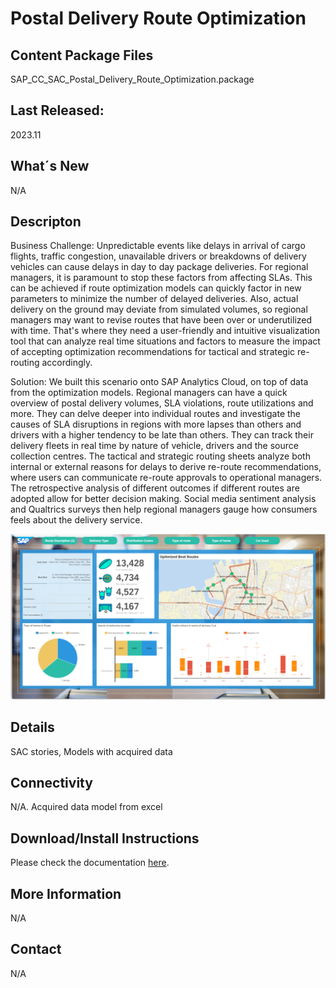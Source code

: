 # Postal Delivery Route Optimization

## Content Package Files
SAP_CC_SAC_Postal_Delivery_Route_Optimization.package

## Last Released:
2023.11

## What´s New
N/A

## Descripton
Business Challenge:
Unpredictable events like delays in arrival of cargo flights, traffic congestion, unavailable drivers or breakdowns of delivery vehicles can cause delays in day to day package deliveries. For regional managers, it is paramount to stop these factors from affecting SLAs. This can be achieved if route optimization models can quickly factor in new parameters to minimize the number of delayed deliveries. Also, actual delivery on the ground may deviate from simulated volumes, so regional managers may want to revise routes that have been over or underutilized with time. That's where they need a user-friendly and intuitive visualization tool that can analyze real time situations and factors to measure the impact of accepting optimization recommendations for tactical and strategic re-routing accordingly.

Solution:
We built this scenario onto SAP Analytics Cloud, on top of data from the optimization models. Regional managers can have a quick overview of postal delivery volumes, SLA violations, route utilizations and more. They can delve deeper into individual routes and investigate the causes of SLA disruptions in regions with more lapses than others and drivers with a higher tendency to be late than others. They can track their delivery fleets in real time by nature of vehicle, drivers and the source collection centres. The tactical and strategic routing sheets analyze both internal or external reasons for delays to derive re-route recommendations, where users can communicate re-route approvals to operational managers. The retrospective analysis of different outcomes if different routes are adopted allow for better decision making. Social media sentiment analysis and Qualtrics surveys then help regional managers gauge how consumers feels about the delivery service.

![Postal Delivery Route Optimization](Postal_Route_Screenshot.png)

## Details
SAC stories, Models with acquired data

## Connectivity
N/A. Acquired data model from excel

## Download/Install Instructions
Please check the documentation [here](https://help.sap.com/docs/SAP_ANALYTICS_CLOUD/42093f14b43c485fbe3adbbe81eff6c8/7fa519b44ed842588c367ec105d3e4f6.html).

## More Information
N/A

## Contact
N/A